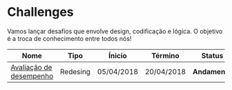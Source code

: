 # Challenges
Vamos lançar desafios que envolve design, codificação e lógica. O objetivo é a troca de conhecimento entre todos nós!

| Nome | Tipo | Ínicio | Término | Status
------------ | ------------- | ------------- | ------------- | -------------
[Avaliação de desempenho](https://github.com/smn-official/challenges/blob/master/01-redesing-avalia%C3%A7%C3%A3o-de-desempenho/instrucoes.md) | Redesing | 05/04/2018 | 20/04/2018 | **Andamento**
